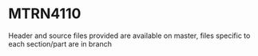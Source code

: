 # MTRN4110

Header and source files provided are available on master, files specific to each section/part are in branch
